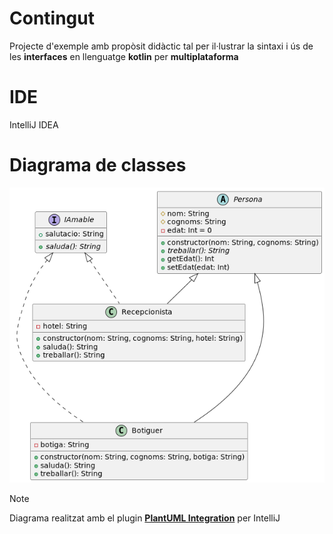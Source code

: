 # Contingut
Projecte d'exemple amb propòsit didàctic tal per il·lustrar la sintaxi i ús de les **interfaces** en llenguatge **kotlin** per **multiplataforma**

# IDE
IntelliJ IDEA

# Diagrama de classes
![Diagrama de Classes](src/main/kotlin/uml/DiagramaClasses.png)

> [!NOTE]
> Diagrama realitzat amb el plugin [**PlantUML Integration**](https://plugins.jetbrains.com/plugin/7017-plantuml-integration) per IntelliJ
